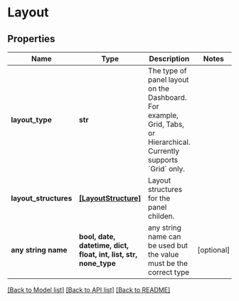 # Layout


## Properties
Name | Type | Description | Notes
------------ | ------------- | ------------- | -------------
**layout_type** | **str** | The type of panel layout on the Dashboard. For example, Grid, Tabs, or Hierarchical. Currently supports &#x60;Grid&#x60; only. | 
**layout_structures** | [**[LayoutStructure]**](LayoutStructure.md) | Layout structures for the panel childen. | 
**any string name** | **bool, date, datetime, dict, float, int, list, str, none_type** | any string name can be used but the value must be the correct type | [optional]

[[Back to Model list]](../README.md#documentation-for-models) [[Back to API list]](../README.md#documentation-for-api-endpoints) [[Back to README]](../README.md)


